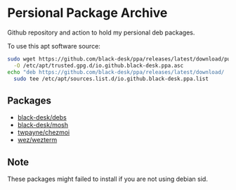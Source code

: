 # Persional Package Archive

Github repository and action to hold my persional deb packages.

To use this apt software source:

```bash
sudo wget https://github.com/black-desk/ppa/releases/latest/download/pub.key \
  -O /etc/apt/trusted.gpg.d/io.github.black-desk.ppa.asc
echo "deb https://github.com/black-desk/ppa/releases/latest/download/ ./" | \
  sudo tee /etc/apt/sources.list.d/io.github.black-desk.ppa.list
```

## Packages

- [black-desk/debs](https://github.com/black-desk/debs)
- [black-desk/mosh](https://github.com/black-desk/mosh)
- [twpayne/chezmoi](https://github.com/twpayne/chezmoi)
- [wez/wezterm](https://github.com/twpayne/chezmoi)

## Note

These packages might failed to install if you are not using debian sid.
